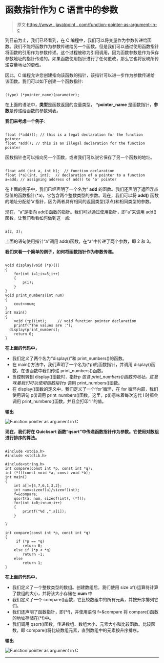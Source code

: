 # 函数指针作为 C 语言中的参数

> 原文:[https://www . javatpoint . com/function-pointer-as-argument-in-c](https://www.javatpoint.com/function-pointer-as-argument-in-c)

到目前为止，我们已经看到，在 C 编程中，我们可以将变量作为参数传递给函数。我们不能将函数作为参数传递给另一个函数。但是我们可以通过使用函数指针将函数的引用作为参数传递。这个过程被称为引用调用，因为函数参数是作为保存参数地址的指针传递的。如果函数使用指针进行了任何更改，那么它也将反映所传递变量地址的更改。

因此，C 编程允许您创建指向该函数的指针，该指针可以进一步作为参数传递给该函数。我们可以如下创建一个函数指针:

```

(type) (*pointer_name)(parameter);

```

在上面的语法中，**类型**是函数返回的变量类型， ***pointer_name** 是函数指针，**参数**是传递给函数的参数列表。

**我们来考虑一个例子:**

```

float (*add)(); // this is a legal declaration for the function pointer
float *add(); // this is an illegal declaration for the function pointer

```

函数指针也可以指向另一个函数，或者我们可以说它保存了另一个函数的地址。

```

float add (int a, int b);  // function declaration
float (*a)(int, int);  // declaration of a pointer to a function
a=add; // assigning address of add() to 'a' pointer

```

在上面的例子中，我们已经声明了一个名为“ **add** 的函数。我们还声明了返回浮点型值的函数指针(*a)，它包含两个整数类型的参数。现在，我们可以将 **add()** 函数的地址分配给‘a’指针，因为两者具有相同的返回类型(浮点)和相同类型的参数。

现在，“a”是指向 add()函数的指针。我们可以通过使用指针，即“a”来调用 add()函数。让我们看看如何做到这一点:

```

a(2, 3);

```

上面的语句使用指针“a”调用 add()函数，在“a”中传递了两个参数，即 2 和 3。

**我们来看一个简单的例子，如何将函数指针作为参数传递。**

```

void display(void (*p)())
{
    for(int i=1;i<=5;i++)
    {
        p(i);
    }
}
void print_numbers(int num)
{
    cout<<num;
}
int main()
{
    void (*p)(int);     // void function pointer declaration
    printf("The values are :");
  display(print_numbers);
    return 0;
}

```

**在上面的代码中，**

*   我们定义了两个名为“display()”和 print_numbers()的函数。
*   在 main()方法中，我们声明了一个名为(*p)的函数指针，并调用 display()函数，在该函数中我们传递 print_numbers()函数。
*   当控制转到 display()函数时，指针*p 包含 print_numbers()函数的地址。这意味着我们可以使用函数指针*p 调用 print_numbers()函数。
*   在 display()函数的定义中，我们定义了一个‘for’循环，在 for 循环内部，我们使用语句 p(i)调用 print_numbers()函数。这里，p(i)意味着每次迭代 I 时都会调用 print_numbers()函数，并且会打印“I”的值。

**输出**

![Function pointer as argument in C](../Images/28ae88923f80a34a5a98e47df37df08a.png)

**现在，我们将在 Quicksort 函数“qsort”中传递函数指针作为参数。它使用对数组进行排序的算法。**

```

#include <stdio.h>
#include <stdlib.h>

#include<string.h>
int compare(const int *p, const int *q);
int (*f)(const void *a, const void *b);
int main()
{
    int a[]={4,7,6,1,3,2};
    int num=sizeof(a)/sizeof(int);
    f=&compare;
    qsort(a, num, sizeof(int), (*f));
    for(int i=0;i<num;i++)
    {
        printf("%d ,",a[i]);
    }

}

int compare(const int *p, const int *q)
{
     if (*p == *q)
        return 0;
    else if (*p < *q)
        return -1;
    else
        return 1;
}

```

**在上面的代码中，**

*   我们定义了一个整数类型的数组。创建数组后，我们使用 size of()运算符计算了数组的大小，并将该大小存储在 **num** 中
*   我们定义了一个 compare()函数，它比较数组中的所有元素，并按升序排列它们。
*   我们还声明了函数指针，即(*f)，并使用语句 f=&compare 将 compare()函数的地址存储在(*f)中。
*   我们调用 qsort()函数，传递数组、数组大小、元素大小和比较函数。比较函数，即 compare()将比较数组元素，直到数组中的元素按升序排序。

**输出**

![Function pointer as argument in C](../Images/1fd5e8cfb5082fd38e3f0d00a7f314d1.png)

* * *